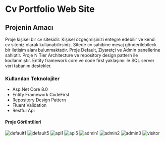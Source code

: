 # Cv Portfolio Web Site
## Projenin Amacı
Proje kişisel bir cv sitesidir. Kişisel özgeçmişinizi entegre edebilir ve kendi cv siteniz olarak kullanabilirsiniz. Sitede cv sahibine mesaj gönderilebileck bir iletişim alanı bulunmaktadır. Proje Default, Ziyaretçi ve Admin panellerine sahiptir.
Proje N Tier Architecture ve repository design pattern ile kodlanmıştır. Entity framework core ve code first yaklaşımı ile SQL server veri tabanını destekler. 
### Kullanılan Teknolojiler
- Asp.Net Core 8.0 
- Entity Framework CodeFirst
- Repository Design Pattern
- Fluent Validation
- Restful Api
#### Proje Görüntüleri
![default1](https://github.com/Bberkayyy/Cv_WebSite/assets/131617821/88fa390f-836d-4943-a31a-42649e1a2f12)
![default5](https://github.com/Bberkayyy/Cv_WebSite/assets/131617821/6e731b9d-b60e-4ca4-8cb0-0c125468c5fa)
![api1](https://github.com/Bberkayyy/Cv_WebSite/assets/131617821/5edb4798-c821-4b27-82f4-7f5c8c6b63f3)
![api5](https://github.com/Bberkayyy/Cv_WebSite/assets/131617821/d693a2f5-97a0-4914-bc41-8a8297d28710)
![admin1](https://github.com/Bberkayyy/Cv_WebSite/assets/131617821/9923e14c-5d83-4905-8bd1-c7a00a7d4b66)
![admin2](https://github.com/Bberkayyy/Cv_WebSite/assets/131617821/746f862a-e4b2-4d47-bb0e-80c69459b6ed)
![admin3](https://github.com/Bberkayyy/Cv_WebSite/assets/131617821/91fa6a97-a96f-4a2e-aca3-cb779dfea3e6)
![visitor](https://github.com/Bberkayyy/Cv_WebSite/assets/131617821/330455de-8aec-42ac-8e20-0a9bf90de669)
